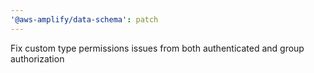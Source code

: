 ```yaml
---
'@aws-amplify/data-schema': patch
---
```


Fix custom type permissions issues from both authenticated and group authorization
